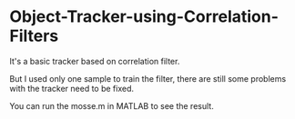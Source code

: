 # Object-Tracker-using-Correlation-Filters

It's a basic tracker based on correlation filter.

But I used only one sample to train the filter, there are still some problems with the tracker need to be fixed.

You can run the mosse.m in MATLAB to see the result.
